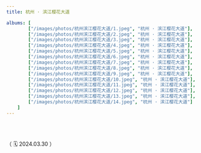 ```yaml
---
title: 杭州 · 滨江樱花大道

albums: [
		["/images/photos/杭州滨江樱花大道/1.jpeg", "杭州 · 滨江樱花大道"],
		["/images/photos/杭州滨江樱花大道/2.jpeg", "杭州 · 滨江樱花大道"],
		["/images/photos/杭州滨江樱花大道/3.jpeg", "杭州 · 滨江樱花大道"],
		["/images/photos/杭州滨江樱花大道/4.jpeg", "杭州 · 滨江樱花大道"],
		["/images/photos/杭州滨江樱花大道/5.jpeg", "杭州 · 滨江樱花大道"],
		["/images/photos/杭州滨江樱花大道/6.jpeg", "杭州 · 滨江樱花大道"],
		["/images/photos/杭州滨江樱花大道/7.jpeg", "杭州 · 滨江樱花大道"],
		["/images/photos/杭州滨江樱花大道/8.jpeg", "杭州 · 滨江樱花大道"],
		["/images/photos/杭州滨江樱花大道/9.jpeg", "杭州 · 滨江樱花大道"],
		["/images/photos/杭州滨江樱花大道/10.jpeg", "杭州 · 滨江樱花大道"],
		["/images/photos/杭州滨江樱花大道/11.jpeg", "杭州 · 滨江樱花大道"],
		["/images/photos/杭州滨江樱花大道/12.jpeg", "杭州 · 滨江樱花大道"],
		["/images/photos/杭州滨江樱花大道/13.jpeg", "杭州 · 滨江樱花大道"],
		["/images/photos/杭州滨江樱花大道/14.jpeg", "杭州 · 滨江樱花大道"]
	]
---
```


<br/><br/>


（ 🗓️ 2024.03.30 ）


<br/><br/><br/><br/>